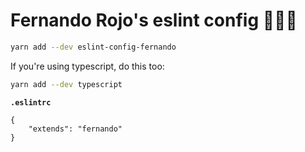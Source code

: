 # Fernando Rojo's eslint config 🏋🏻‍♂️

```sh
yarn add --dev eslint-config-fernando
```

If you're using typescript, do this too:

```sh
yarn add --dev typescript
```

**`.eslintrc`**

```
{
	"extends": "fernando"
}
```
